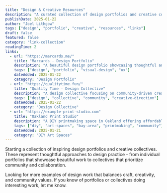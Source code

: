 ```yaml
---
title: "Design & Creative Resources"
description: "A curated collection of design portfolios and creative collective sites. Featuring beautiful design work and community-driven creative projects."
publishDate: 2025-01-22
author: "Joel Lithgow"
tags: ["design", "portfolio", "creative", "resources", "links"]
draft: false
featured: false
category: "link-collection"
readingTime: 2
links:
  - url: "https://marcards.me/"
    title: "Marcards - Design Portfolio"
    description: "A beautiful design portfolio showcasing thoughtful and creative design work. Clean presentation with a focus on visual storytelling and user experience."
    tags: ["design", "portfolio", "visual-design", "ux"]
    dateAdded: 2025-01-22
    category: "Design Portfolio"
  - url: "https://qualitytime.fun/"
    title: "Quality Time - Design Collective"
    description: "A design collective focusing on community-driven creative projects. Collaborative design work with an emphasis on fun, experimentation, and quality craft."
    tags: ["design", "collective", "community", "creative-direction"]
    dateAdded: 2025-01-22
    category: "Design Collective"
  - url: "https://example-print-studio.com"
    title: "Oakland Print Studio"
    description: "A DIY printmaking space in Oakland offering affordable access to letterpress, screen printing, and risograph equipment. Community-driven and artist-focused."
    tags: ["diy", "art-spaces", "bay-area", "printmaking", "community"]
    dateAdded: 2025-01-21
    category: "DIY Art Spaces"
---
```


Starting a collection of inspiring design portfolios and creative collectives. These represent thoughtful approaches to design practice - from individual portfolios that showcase beautiful work to collectives that prioritize community and collaboration.

Looking for more examples of design work that balances craft, creativity, and community values. If you know of portfolios or collectives doing interesting work, let me know.